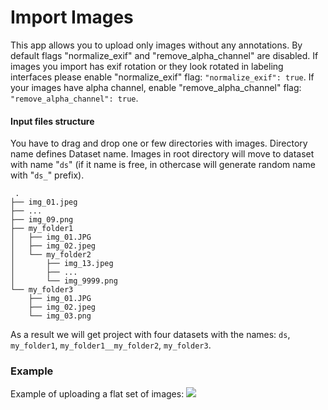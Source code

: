 # Import Images

This app allows you to upload only images without any annotations. By default flags "normalize_exif" and 
"remove_alpha_channel" are disabled. If images you import has exif rotation or they look rotated in labeling interfaces
please enable "normalize_exif" flag: `"normalize_exif": true`. If your images have alpha channel, enable 
"remove_alpha_channel" flag:  `"remove_alpha_channel": true`.

#### Input files structure

You have to drag and drop one or few directories with images. Directory name defines Dataset name. Images in root directory will move to dataset with name "`ds`" (if it name is free, in othercase will generate random name with "`ds_`" prefix).
 
```
 .
├── img_01.jpeg
├── ...
├── img_09.png
├── my_folder1
│   ├── img_01.JPG
│   ├── img_02.jpeg
│   └── my_folder2
│       ├── img_13.jpeg
│       ├── ...
│       └── img_9999.png
└── my_folder3
    ├── img_01.JPG
    ├── img_02.jpeg
    └── img_03.png
```

As a result we will get project with four datasets with the names: `ds`, `my_folder1`, `my_folder1__my_folder2`, `my_folder3`.

### Example 
Example of uploading a flat set of images:
![](https://i.imgur.com/COfEHoM.gif)
